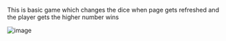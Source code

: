 This is basic game which changes the dice when page gets refreshed and the player gets the higher number wins



![image](https://github.com/Omprakashkr1/dicee_game/assets/112559646/415d6c4f-64bc-49ee-a61e-3b674b9914c7)

